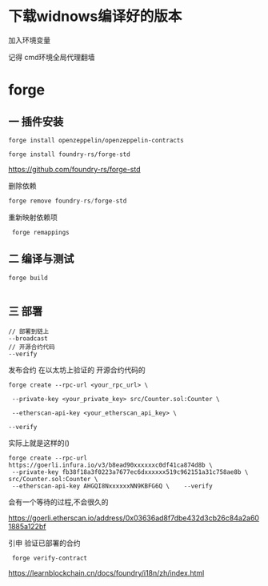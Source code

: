# 下载widnows编译好的版本

加入环境变量

记得 cmd环境全局代理翻墙

#  forge 

## 一 插件安装

```shell
forge install openzeppelin/openzeppelin-contracts
```

```shell
forge install foundry-rs/forge-std
```

https://github.com/foundry-rs/forge-std

删除依赖

```javascript
forge remove foundry-rs/forge-std
```



重新映射依赖项

``` forge remappings```

## 二 编译与测试

```forge build```

```forge test

```

## 三 部署

```shell
// 部署到链上
--broadcast
// 开源合约代码
--verify
```



发布合约 在以太坊上验证的 开源合约代码的

```shell
forge create --rpc-url <your_rpc_url> \

 --private-key <your_private_key> src/Counter.sol:Counter \   

 --etherscan-api-key <your_etherscan_api_key> \    

--verify 
```

实际上就是这样的()

```shell
forge create --rpc-url https://goerli.infura.io/v3/b8ead90xxxxxxc0df41ca874d8b \
 --private-key fb38f18a3f0223a7677ec6dxxxxxx519c962151a31c758ae8b \ src/Counter.sol:Counter \   
 --etherscan-api-key AHGQI8NxxxxxxNN9KBFG6Q \    --verify 
```

会有一个等待的过程,不会很久的



  https://goerli.etherscan.io/address/0x03636ad8f7dbe432d3cb26c84a2a601885a122bf



引申 验证已部署的合约

```shell
 forge verify-contract 
```













https://learnblockchain.cn/docs/foundry/i18n/zh/index.html


